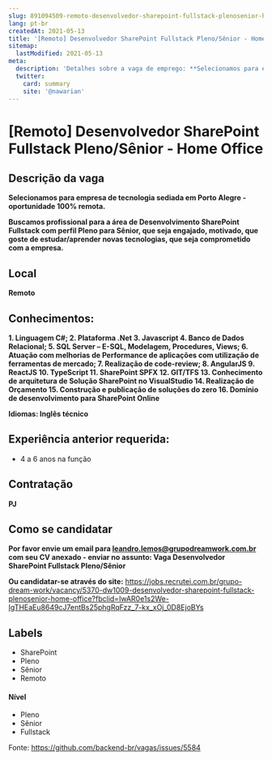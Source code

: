 ```yaml
---
slug: 891094509-remoto-desenvolvedor-sharepoint-fullstack-plenosenior-home-office
lang: pt-br
createdAt: 2021-05-13
title: '[Remoto] Desenvolvedor SharePoint Fullstack Pleno/Sênior - Home Office - Vaga de Emprego'
sitemap:
  lastModified: 2021-05-13
meta:
  description: 'Detalhes sobre a vaga de emprego: **Selecionamos para empresa de tecnologia sediada em Porto Alegre - oportunidade 100% remota.** **Buscamos profissional para a área de Desenvolvimento SharePoint Fullstack com perfil Pleno para Sênior, que seja engajado, motivado, que goste de estudar/aprender novas tecnologias, que seja comprometido com a empresa.**'
  twitter:
    card: summary
    site: '@nawarian'
---
```


# [Remoto] Desenvolvedor SharePoint Fullstack Pleno/Sênior - Home Office

## Descrição da vaga

**Selecionamos para empresa de tecnologia sediada em Porto Alegre - oportunidade 100% remota.**

**Buscamos profissional para a área de Desenvolvimento SharePoint Fullstack com perfil Pleno para Sênior, que seja engajado, motivado, que goste de estudar/aprender novas tecnologias, que seja comprometido com a empresa.**

## Local

**Remoto**

## Conhecimentos:

**1. Linguagem C#;
2. Plataforma .Net
3. Javascript
4. Banco de Dados Relacional;
5. SQL Server – E-SQL, Modelagem, Procedures, Views;
6. Atuação com melhorias de Performance de aplicações com utilização de ferramentas
de mercado;
7. Realização de code-review;
8. AngularJS
9. ReactJS
10. TypeScript
11. SharePoint SPFX
12. GIT/TFS
13. Conhecimento de arquitetura de Solução SharePoint no VisualStudio
14. Realização de Orçamento
15. Construção e publicação de soluções do zero
16. Domínio de desenvolvimento para SharePoint Online**

**Idiomas: Inglês técnico**

## Experiência anterior requerida:
- 4 a 6 anos na função

## Contratação

**PJ** 

## Como se candidatar

**Por favor envie um email para leandro.lemos@grupodreamwork.com.br com seu CV anexado - enviar no assunto: Vaga Desenvolvedor SharePoint Fullstack Pleno/Sênior**

**Ou candidatar-se através do site:** https://jobs.recrutei.com.br/grupo-dream-work/vacancy/5370-dw1009-desenvolvedor-sharepoint-fullstack-plenosenior-home-office?fbclid=IwAR0e1s2We-IgTHEaEu8649cJ7entBs25phgRqFzz_7-kx_xOj_0D8EjoBYs

## Labels
- SharePoint
- Pleno
- Sênior
- Remoto

#### Nível
- Pleno
- Sênior
- Fullstack

Fonte: https://github.com/backend-br/vagas/issues/5584